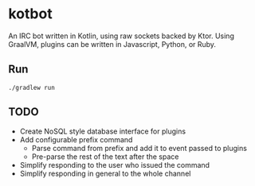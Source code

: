 # kotbot
An IRC bot written in Kotlin, using raw sockets backed by Ktor. Using GraalVM, plugins can be written in Javascript, Python, or Ruby.

## Run
```shell
./gradlew run
```

## TODO 
- Create NoSQL style database interface for plugins
- Add configurable prefix command
  - Parse command from prefix and add it to event passed to plugins
  - Pre-parse the rest of the text after the space
- Simplify responding to the user who issued the command
- Simplify responding in general to the whole channel
